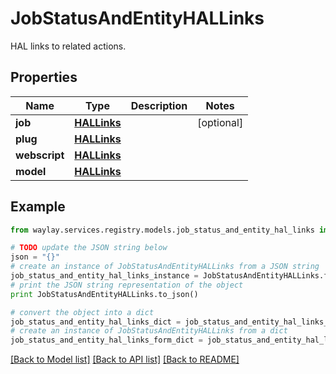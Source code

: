 # JobStatusAndEntityHALLinks

HAL links to related actions.

## Properties

Name | Type | Description | Notes
------------ | ------------- | ------------- | -------------
**job** | [**HALLinks**](HALLinks.md) |  | [optional] 
**plug** | [**HALLinks**](HALLinks.md) |  | 
**webscript** | [**HALLinks**](HALLinks.md) |  | 
**model** | [**HALLinks**](HALLinks.md) |  | 

## Example

```python
from waylay.services.registry.models.job_status_and_entity_hal_links import JobStatusAndEntityHALLinks

# TODO update the JSON string below
json = "{}"
# create an instance of JobStatusAndEntityHALLinks from a JSON string
job_status_and_entity_hal_links_instance = JobStatusAndEntityHALLinks.from_json(json)
# print the JSON string representation of the object
print JobStatusAndEntityHALLinks.to_json()

# convert the object into a dict
job_status_and_entity_hal_links_dict = job_status_and_entity_hal_links_instance.to_dict()
# create an instance of JobStatusAndEntityHALLinks from a dict
job_status_and_entity_hal_links_form_dict = job_status_and_entity_hal_links.from_dict(job_status_and_entity_hal_links_dict)
```
[[Back to Model list]](../README.md#documentation-for-models) [[Back to API list]](../README.md#documentation-for-api-endpoints) [[Back to README]](../README.md)


